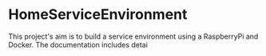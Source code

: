 # HomeServiceEnvironment
This project's aim is to build a service environment using a RaspberryPi and Docker. The documentation includes detai